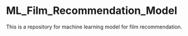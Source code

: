 # ML_Film_Recommendation_Model
This is a repository for machine learning model for film recommendation.
